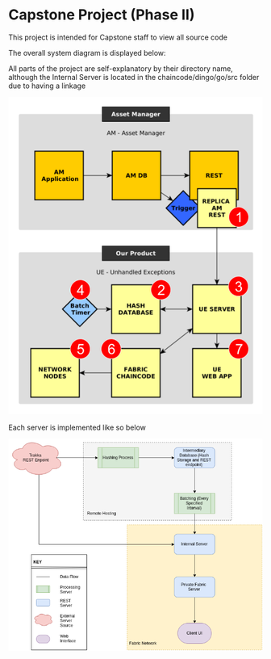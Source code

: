 # Capstone Project (Phase II)

This project is intended for Capstone staff to view all source code

The overall system diagram is displayed below:

All parts of the project are self-explanatory by their directory name, although the Internal Server is located in the chaincode/dingo/go/src folder due to having a linkage

<img src="other-notes/labelled-system-model.png" alt="system-diagram.png"/>

Each server is implemented like so below

<img src="other-notes/server-architecture.png" alt="system-diagram.png"/>
